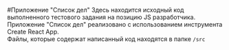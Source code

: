 #Приложение "Список дел" 
Здесь находится исходный код выполненного тестового задания на позицию JS разработчика.  
Приложение "Список дел" реализовано с использованием инструмента Create React App.  
Файлы, которые содержат написанный код находятся в папке `/src`


